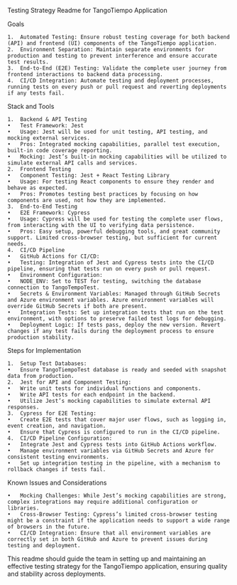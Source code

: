 Testing Strategy Readme for TangoTiempo Application

Goals

    1.	Automated Testing: Ensure robust testing coverage for both backend (API) and frontend (UI) components of the TangoTiempo application.
    2.	Environment Separation: Maintain separate environments for production and testing to prevent interference and ensure accurate test results.
    3.	End-to-End (E2E) Testing: Validate the complete user journey from frontend interactions to backend data processing.
    4.	CI/CD Integration: Automate testing and deployment processes, running tests on every push or pull request and reverting deployments if any tests fail.

Stack and Tools

    1.	Backend & API Testing
    •	Test Framework: Jest
    •	Usage: Jest will be used for unit testing, API testing, and mocking external services.
    •	Pros: Integrated mocking capabilities, parallel test execution, built-in code coverage reporting.
    •	Mocking: Jest’s built-in mocking capabilities will be utilized to simulate external API calls and services.
    2.	Frontend Testing
    •	Component Testing: Jest + React Testing Library
    •	Usage: For testing React components to ensure they render and behave as expected.
    •	Pros: Promotes testing best practices by focusing on how components are used, not how they are implemented.
    3.	End-to-End Testing
    •	E2E Framework: Cypress
    •	Usage: Cypress will be used for testing the complete user flows, from interacting with the UI to verifying data persistence.
    •	Pros: Easy setup, powerful debugging tools, and great community support. Limited cross-browser testing, but sufficient for current needs.
    4.	CI/CD Pipeline
    •	GitHub Actions for CI/CD:
    •	Testing: Integration of Jest and Cypress tests into the CI/CD pipeline, ensuring that tests run on every push or pull request.
    •	Environment Configuration:
    •	NODE_ENV: Set to TEST for testing, switching the database connection to TangoTempoTest.
    •	Secrets & Environment Variables: Managed through GitHub Secrets and Azure environment variables. Azure environment variables will override GitHub Secrets if both are present.
    •	Integration Tests: Set up integration tests that run on the test environment, with options to preserve failed test logs for debugging.
    •	Deployment Logic: If tests pass, deploy the new version. Revert changes if any test fails during the deployment process to ensure production stability.

Steps for Implementation

    1.	Setup Test Databases:
    •	Ensure TangoTiempoTest database is ready and seeded with snapshot data from production.
    2.	Jest for API and Component Testing:
    •	Write unit tests for individual functions and components.
    •	Write API tests for each endpoint in the backend.
    •	Utilize Jest’s mocking capabilities to simulate external API responses.
    3.	Cypress for E2E Testing:
    •	Create E2E tests that cover major user flows, such as logging in, event creation, and navigation.
    •	Ensure that Cypress is configured to run in the CI/CD pipeline.
    4.	CI/CD Pipeline Configuration:
    •	Integrate Jest and Cypress tests into GitHub Actions workflow.
    •	Manage environment variables via GitHub Secrets and Azure for consistent testing environments.
    •	Set up integration testing in the pipeline, with a mechanism to rollback changes if tests fail.

Known Issues and Considerations

    •	Mocking Challenges: While Jest’s mocking capabilities are strong, complex integrations may require additional configuration or libraries.
    •	Cross-Browser Testing: Cypress’s limited cross-browser testing might be a constraint if the application needs to support a wide range of browsers in the future.
    •	CI/CD Integration: Ensure that all environment variables are correctly set in both GitHub and Azure to prevent issues during testing and deployment.

This readme should guide the team in setting up and maintaining an effective testing strategy for the TangoTiempo application, ensuring quality and stability across deployments.
